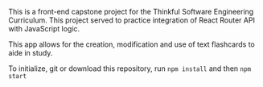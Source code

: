 This is a front-end capstone project for the Thinkful Software Engineering Curriculum. This
project served to practice integration of React Router API with JavaScript
logic.

This app allows for the creation, modification and use of text flashcards to 
aide in study.

To initialize, git or download this repository, run `npm install` and then `npm start`
